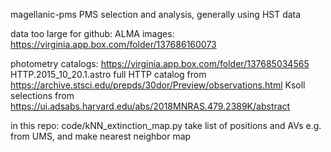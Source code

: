 magellanic-pms
PMS selection and analysis, generally using HST data

data too large for github:
ALMA images: 
https://virginia.app.box.com/folder/137686160073


photometry catalogs:
https://virginia.app.box.com/folder/137685034565
HTTP.2015_10_20.1.astro full HTTP catalog from https://archive.stsci.edu/prepds/30dor/Preview/observations.html
Ksoll selections from https://ui.adsabs.harvard.edu/abs/2018MNRAS.479.2389K/abstract

in this repo:
code/kNN_extinction_map.py
take list of positions and AVs e.g. from UMS, and make nearest neighbor map
